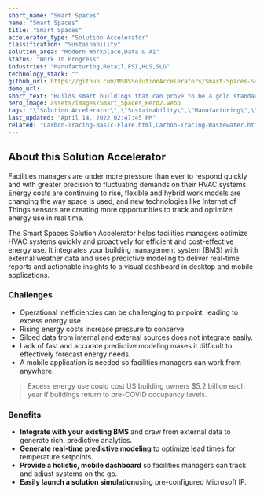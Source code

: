 ```yaml
---
short_name: "Smart Spaces"
name: "Smart Spaces"
title: "Smart Spaces"
accelerator_type: "Solution Accelerator"
classification: "Sustainability"
solution_area: "Modern Workplace,Data & AI"
status: "Work In Progress"
industries: "Manufacturing,Retail,FSI,HLS,SLG"
technology_stack: ""
github_url: https://github.com/MSUSSolutionAccelerators/Smart-Spaces-Sustainability-Solution-Accelerator
demo_url: 
short_text: "Builds smart buildings that can prove to be a gold standard in reducing environment impact and cost by driving energy efficiency, green purchasing, waste diversion, and water efficiency"
hero_image: assets/images/Smart_Spaces_Hero2.webp
tags: "\"Solution Accelerator\",\"Sustainability\",\"Manufacturing\",\"Retail\",\"FSI\",\"HLS\",\"SLG\""
last_updated: "April 14, 2022 02:47:45 PM"
related: "Carbon-Tracing-Basic-Flare.html,Carbon-Tracing-Wastewater.html,ADX-IoT-Analytics.html,AIoT---Predictive-Maintenance.html,AIoT---Inventory-Lifecycle-Management.html"
---
```

## About this Solution Accelerator

Facilities managers are under more pressure than ever to respond quickly and with greater precision to fluctuating demands on their HVAC systems. Energy costs are continuing to rise, flexible and hybrid work models are changing the way space is used, and new technologies like Internet of Things sensors are creating more opportunities to track and optimize energy use in real time.

The Smart Spaces Solution Accelerator helps facilities managers optimize HVAC systems quickly and proactively for efficient and cost-effective energy use. It integrates your building management system (BMS) with external weather data and uses predictive modeling to deliver real-time reports and actionable insights to a visual dashboard in desktop and mobile applications.

### Challenges

* Operational inefficiencies can be challenging to pinpoint, leading to excess energy use.
* Rising energy costs increase pressure to conserve.
* Siloed data from internal and external sources does not integrate easily.
* Lack of fast and accurate predictive modeling makes it difficult to effectively forecast energy needs.
* A mobile application is needed so facilities managers can work from anywhere.

> Excess energy use could cost US building owners $5.2 billion each year if buildings return to pre-COVID occupancy levels.

### Benefits

* **Integrate with your existing BMS** and draw from external data to generate rich, predictive analytics.
* **Generate real-time predictive modeling** to optimize lead times for temperature setpoints.
* **Provide a holistic, mobile dashboard** so facilities managers can track and adjust systems on the go.
* **Easily launch a solution simulation**using pre-configured Microsoft IP.
